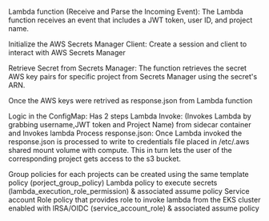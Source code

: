 Lambda function (Receive and Parse the Incoming Event): The Lambda function receives an event that includes a JWT token, user ID, and project name.

Initialize the AWS Secrets Manager Client: Create a session and client to interact with AWS Secrets Manager

Retrieve Secret from Secrets Manager: The function retrieves the secret AWS key pairs for specific project from Secrets Manager using the secret's ARN.

Once the AWS keys were retrived as response.json from Lambda function 

Logic in the ConfigMap: Has 2 steps 
Lambda Invoke: (Invokes Lambda by grabbing username,JWT token and Project Name) from sidecar container and Invokes lambda 
Process response.json:  Once Lambda invoked the response.json is processed to write to credentials file placed in /etc/.aws shared mount volume with compute. This in turn lets the user of the corresponding project gets access to the s3 bucket. 



Group policies for each projects can be created using the same template policy (porject_group_policy) 
Lambda policy to execute secrets (lambda_execution_role_permission) & associated assume policy
Service account Role policy that provides role to invoke lambda from the EKS cluster enabled with IRSA/OIDC (service_account_role) & associated assume policy
